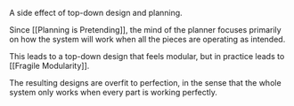 A side effect of top-down design and planning.

Since [[Planning is Pretending]], the mind of the planner focuses primarily on how the system will work when all the pieces are operating as intended.

This leads to a top-down design that feels modular, but in practice leads to [[Fragile Modularity]].

The resulting designs are overfit to perfection, in the sense that the whole system only works when every part is working perfectly.